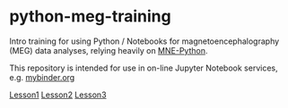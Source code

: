 # python-meg-training

Intro training for using Python / Notebooks for magnetoencephalography (MEG) data analyses, relying heavily on [MNE-Python](https://mne.tools).

This repository is intended for use in on-line Jupyter Notebook services, e.g. [mybinder.org](https://mybinder.org)

[Lesson1](https://mybinder.org/v2/gh/smonto/python-meg-training/HEAD?labpath=Lesson1.ipynb)
[Lesson2](https://mybinder.org/v2/gh/smonto/python-meg-training/HEAD?labpath=Lesson2.ipynb)
[Lesson3](https://mybinder.org/v2/gh/smonto/python-meg-training/HEAD?labpath=Lesson3.ipynb)
